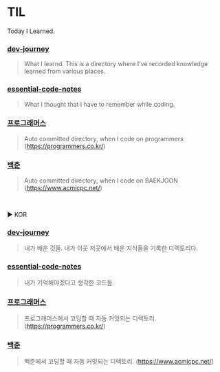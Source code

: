 # TIL
Today I Learned.  

### [dev-journey](https://github.com/chickengak/TIL/tree/main/dev-journey)
> What I learnd. This is a directory where I've recorded knowledge learned from various places.

### [essential-code-notes](https://github.com/chickengak/TIL/tree/main/essential-code-notes)
> What I thought that I have to remember while coding.

### [프로그래머스](https://github.com/chickengak/TIL/tree/main/%ED%94%84%EB%A1%9C%EA%B7%B8%EB%9E%98%EB%A8%B8%EC%8A%A4)
> Auto committed directory, when I code on programmers (https://programmers.co.kr/)

### [백준](https://github.com/chickengak/TIL/tree/main/%EB%B0%B1%EC%A4%80)
> Auto committed directory, when I code on BAEKJOON (https://www.acmicpc.net/)


&nbsp;

▶ KOR

### [dev-journey](https://github.com/chickengak/TIL/tree/main/dev-journey)
> 내가 배운 것들. 내가 이곳 저곳에서 배운 지식들을 기록한 디렉토리다.

### [essential-code-notes](https://github.com/chickengak/TIL/tree/main/essential-code-notes)
> 내가 기억해야겠다고 생각한 코드들.

### [프로그래머스](https://github.com/chickengak/TIL/tree/main/%ED%94%84%EB%A1%9C%EA%B7%B8%EB%9E%98%EB%A8%B8%EC%8A%A4)
> 프로그래머스에서 코딩할 때 자동 커밋되는 디렉토리. (https://programmers.co.kr/)

### [백준](https://github.com/chickengak/TIL/tree/main/%EB%B0%B1%EC%A4%80)
> 백준에서 코딩할 때 자동 커밋되는 디렉토리. (https://www.acmicpc.net/)

